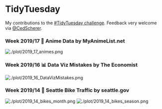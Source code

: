 # TidyTuesday
My contributions to the [#TidyTuesday challenge](https://github.com/rfordatascience/tidytuesday). Feedback very welcome via [@CedScherer](https://twitter.com/cedscherer?lang=en).

### Week 2019/17 🐉 Anime Data by MyAnimeList.net
![./plot/2019_17_animes.png](https://github.com/Z3tt/TidyTuesday/blob/master/plots/2019_17_animes.png)

### Week 2019/16 📊 Data Viz Mistakes by The Economist
![./plot/2019_16_DataVizMistakes.png](https://github.com/Z3tt/TidyTuesday/blob/master/plots/2019_17_DataVizMistakes.png)

### Week 2019/14 🚴 ‍Seattle Bike Traffic by seattle.gov
![./plot/2019_14_bikes_month.png](https://github.com/Z3tt/TidyTuesday/blob/master/plots/2019_14_bikes_month.png)
![./plot/2019_14_bikes_season.png](https://github.com/Z3tt/TidyTuesday/blob/master/plots/2019_14_bikes_season.png)
